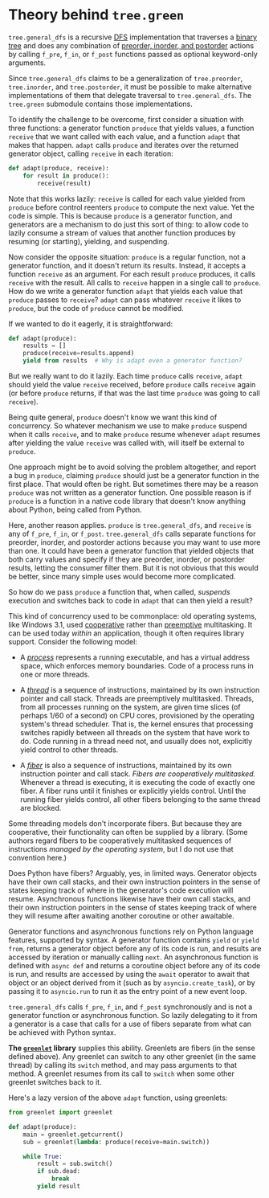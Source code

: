 # Theory behind `tree.green`

`tree.general_dfs` is a recursive
[DFS](https://en.wikipedia.org/wiki/Depth-first_search) implementation that
traverses a [binary tree](https://en.wikipedia.org/wiki/Binary_tree) and does
any combination of [preorder, inorder, and
postorder](https://en.wikipedia.org/wiki/Tree_traversal) actions by calling
`f_pre`, `f_in`, or `f_post` functions passed as optional keyword-only
arguments.

Since `tree.general_dfs` claims to be a generalization of `tree.preorder`,
`tree.inorder`, and `tree.postorder`, it must be possible to make alternative
implementations of them that delegate traversal to `tree.general_dfs`. The
`tree.green` submodule contains those implementations.

To identify the challenge to be overcome, first consider a situation with three
functions: a generator function `produce` that yields values, a function
`receive` that we want called with each value, and a function `adapt` that
makes that happen. `adapt` calls `produce` and iterates over the returned
generator object, calling `receive` in each iteration:

```python
def adapt(produce, receive):
    for result in produce():
        receive(result)
```

Note that this works lazily: `receive` is called for each value yielded from
`produce` before control reenters `produce` to compute the next value. Yet the
code is simple. This is because `produce` is a generator function, and
generators are a mechanism to do just this sort of thing: to allow code to
lazily consume a stream of values that another function produces by resuming
(or starting), yielding, and suspending.

Now consider the opposite situation: `produce` is a regular function, not a
generator function, and it doesn't return its results. Instead, it accepts a
function `receive` as an argument. For each result `produce` produces, it calls
`receive` with the result. All calls to `receive` happen in a single call to
`produce`. How do we write a generator function `adapt` that yields each value
that `produce` passes to `receive`? `adapt` can pass whatever `receive` it
likes to `produce`, but the code of `produce` cannot be modified.

If we wanted to do it eagerly, it is straightforward:

```python
def adapt(produce):
    results = []
    produce(receive=results.append)
    yield from results  # Why is adapt even a generator function?
```

But we really want to do it lazily. Each time `produce` calls `receive`,
`adapt` should yield the value `receive` received, before `produce` calls
`receive` again (or before `produce` returns, if that was the last time
`produce` was going to call `receive`).

Being quite general, `produce` doesn't know we want this kind of concurrency.
So whatever mechanism we use to make `produce` suspend when it calls `receive`,
and to make `produce` resume whenever `adapt` resumes after yielding the value
`receive` was called with, will itself be external to `produce`.

One approach might be to avoid solving the problem altogether, and report a bug
in `produce`, claiming `produce` should just be a generator function in the
first place. That would often be right. But sometimes there may be a reason
`produce` was not written as a generator function. One possible reason is if
`produce` is a function in a native code library that doesn't know anything
about Python, being called from Python.

Here, another reason applies. `produce` is `tree.general_dfs`, and `receive` is
any of `f_pre`, `f_in`, or `f_post`. `tree.general_dfs` calls separate
functions for preorder, inorder, and postorder actions because you may want to
use more than one. It could have been a generator function that yielded objects
that both carry values and specify if they are preorder, inorder, or postorder
results, letting the consumer filter them. But it is not obvious that this
would be better, since many simple uses would become more complicated.

So how do we pass `produce` a function that, when called, *suspends* execution
and switches back to code in `adapt` that can then yield a result?

This kind of concurrency used to be commonplace: old operating systems, like
Windows 3.1, used
[cooperative](https://en.wikipedia.org/wiki/Cooperative_multitasking) rather
than
[preemptive](https://en.wikipedia.org/wiki/Preemption_(computing)#PREEMPTIVE)
multitasking. It can be used today *within* an application, though it often
requires library support. Consider the following model:

- A [*process*](https://en.wikipedia.org/wiki/Process_(computing)) represents a
  running executable, and has a virtual address space, which enforces memory
  boundaries. Code of a process runs in one or more threads.

- A [*thread*](https://en.wikipedia.org/wiki/Thread_(computing)) is a sequence
  of instructions, maintained by its own instruction pointer and call stack.
  Threads are preemptively multitasked. Threads, from all processes running on
  the system, are given time slices (of perhaps 1/60 of a second) on CPU cores,
  provisioned by the operating system's thread scheduler. That is, the kernel
  ensures that processing switches rapidly between all threads on the system
  that have work to do. Code running in a thread need not, and usually does
  not, explicitly yield control to other threads.

- A [*fiber*](https://en.wikipedia.org/wiki/Fiber_(computer_science)) is also a
  sequence of instructions, maintained by its own instruction pointer and call
  stack. *Fibers are cooperatively multitasked.* Whenever a thread is
  executing, it is executing the code of exactly one fiber. A fiber runs until
  it finishes or explicitly yields control. Until the running fiber yields
  control, all other fibers belonging to the same thread are blocked.

Some threading models don't incorporate fibers. But because they are
cooperative, their functionality can often be supplied by a library. (Some
authors regard fibers to be cooperatively multitasked sequences of instructions
*managed by the operating system*, but I do not use that convention here.)

Does Python have fibers? Arguably, yes, in limited ways. Generator objects have
their own call stacks, and their own instruction pointers in the sense of
states keeping track of where in the generator's code execution will resume.
Asynchronous functions likewise have their own call stacks, and their own
instruction pointers in the sense of states keeping track of where they will
resume after awaiting another coroutine or other awaitable.

Generator functions and asynchronous functions rely on Python language
features, supported by syntax. A generator function contains `yield` or `yield
from`, returns a generator object before any of its code is run, and results
are accessed by iteration or manually calling `next`. An asynchronous function
is defined with `async def` and returns a coroutine object before any of its
code is run, and results are accessed by using the `await` operator to await
that object or an object derived from it (such as by `asyncio.create_task`), or
by passing it to `asyncio.run` to run it as the entry point of a new event
loop.

`tree.general_dfs` calls `f_pre`, `f_in`, and `f_post` synchronously and is not
a generator function or asynchronous function. So lazily delegating to it from
a generator is a case that calls for a use of fibers separate from what can be
achieved with Python syntax.

**The [`greenlet`](https://greenlet.readthedocs.io/en/latest/) library**
supplies this ability. Greenlets are fibers (in the sense defined above). Any
greenlet can switch to any other greenlet (in the same thread) by calling its
`switch` method, and may pass arguments to that method. A greenlet resumes from
its call to `switch` when some other greenlet switches back to it.

Here's a lazy version of the above `adapt` function, using greenlets:

```python
from greenlet import greenlet
```

```python
def adapt(produce):
    main = greenlet.getcurrent()
    sub = greenlet(lambda: produce(receive=main.switch))

    while True:
        result = sub.switch()
        if sub.dead:
            break
        yield result
```
